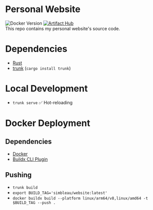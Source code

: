 #  Personal Website
![Docker Version](https://img.shields.io/docker/v/simbleau/website)
[![Artifact Hub](https://img.shields.io/endpoint?url=https://artifacthub.io/badge/repository/website)](https://artifacthub.io/packages/helm/simbleau/website) \
This repo contains my personal website's source code.

#  Dependencies
-  [Rust](https://www.rust-lang.org/)
-  [trunk](https://trunkrs.dev/) (`cargo install trunk`)

#  Local Development
-  `trunk serve` ✅ Hot-reloading

#  Docker Deployment
##  Dependencies
-  [Docker](https://docker.com)
-  [Buildx CLI Plugin](https://docs.docker.com/buildx/working-with-buildx/)

##  Pushing
-  `trunk build`
-  `export BUILD_TAG='simbleau/website:latest'`
-  `docker buildx build --platform linux/arm64/v8,linux/amd64 -t $BUILD_TAG --push .`